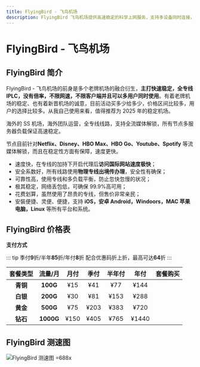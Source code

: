 ```yaml
---
title: FlyingBird - 飞鸟机场
description: FlyingBird 飞鸟机场提供高速稳定的科学上网服务，支持多设备同时连接，解锁Netflix、HBO Max、YouTube、Spotify等全球流媒体，采用专线线路，保障安全、稳定和流畅的连接体验。
---
```


# FlyingBird - 飞鸟机场

<!--@include: ./tip.md-->

<!-- :::tip FlyingBird 520&618 活动继续启航！

- 月/季/半年付 85折 , 优惠码：**`fb2561885`** 可重复使用5次
- 年付8折（站内折上折，高达64折 ）优惠码：**`fb2561880`** 可重复使用5次

**活动时间：即日至2025年6月20号23点59分**

:::

<Links
  :items="[
    {
      image: 'https://i.theojs.cn/logo/flyingbird.webp',
      name: 'FlyingBird 520&618 活动继续启航！',
      desc: '活动时间：即日至2025年6月20号23点59分',
      link: 'https://itheo.top/flyingbird',
      rel: 'sponsored noreferrer'
    }
  ]"
/> -->

## FlyingBird 简介 <Pill image="https://i.theojs.cn/logo/flyingbird.webp" name="FlyingBird官网" link="https://itheo.top/flyingbird" rel="sponsored noreferrer"/>

FlyingBird - 飞鸟机场的前身是多个老牌机场的融合衍生，**主打快速稳定，全专线 IPLC，没有倍率，不限网速，不限客户端并且可以多用户同时使用**。有着老牌机场的稳定、也有着新晋机场的诚意，目前活动买多少给多少，价格区间比较多，用户的选择比较多。从我自己使用来看，值得推荐为 2025 年的稳定机场。

海外的 SS 机场，海外团队运营，全专线线路，支持全流媒体解锁，所有节点多服务器负载保证高速稳定。

节点目前针对**Netflix、Disney、HBO Max、HBO Go、Youtube、Spotify** 等流媒体解锁，而且在稳定性方面有保障，速度更快。

- 速度快，在专线的加持下开启代理后**访问国际网站速度极快**；
- 安全系数好，所有线路使用**物理专线出境传办理**，安全性有确保；
- 可靠性高，使用专线和多负载平衡，防止忽快忽慢的状况；
- 极其稳定，网络丢包低，可确保 99.9%高可用；
- 花费划算，虽然使用了昂贵的专线，但售价非常亲民；
- 安裝便捷、灵便、便捷，支持 **iOS，安卓 Android，Windoors，MAC 苹果电脑，Linux** 等所有平台和系统。

## FlyingBird 价格表

**支付方式** <Pill :icon="{ icon: 'bi:alipay', color: '#1677ff' }" name="支付宝" /><Pill icon="cryptocurrency-color:usdt" name="USDT" />

::: tip
季付**9**折/半年**85**折/年付**8**折 配合优惠码折上折，最高可达**64**折
:::

| 套餐类型 |  流量/月  | 月付 | 季付 | 半年付 | 年付  |                                                       套餐购买                                                        |
| :------: | :-------: | :--: | :--: | :----: | :---: | :-------------------------------------------------------------------------------------------------------------------: |
| **青铜** | **100G**  | ¥15  | ¥41  |  ¥77   | ¥144  | <Pill icon="mdi:arrow-right-circle" name="立即购买" link="https://itheo.top/flyingbird" rel="sponsored noreferrer" /> |
| **白银** | **200G**  | ¥30  | ¥81  |  ¥153  | ¥288  | <Pill icon="mdi:arrow-right-circle" name="立即购买" link="https://itheo.top/flyingbird" rel="sponsored noreferrer" /> |
| **黄金** | **500G**  | ¥75  | ¥203 |  ¥383  | ¥720  | <Pill icon="mdi:arrow-right-circle" name="立即购买" link="https://itheo.top/flyingbird" rel="sponsored noreferrer" /> |
| **钻石** | **1000G** | ¥150 | ¥405 |  ¥765  | ¥1440 | <Pill icon="mdi:arrow-right-circle" name="立即购买" link="https://itheo.top/flyingbird" rel="sponsored noreferrer" /> |

## FlyingBird 测速图

![FlyingBird 测速图 =688x](https://i.theojs.cn/airport/flyingbird.webp)

